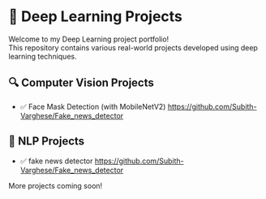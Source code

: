 
 # 🤖 Deep Learning Projects

Welcome to my Deep Learning project portfolio!  
This repository contains various real-world projects developed using deep learning techniques.

## 🔍 Computer Vision Projects
- ✅ Face Mask Detection (with MobileNetV2)  https://github.com/Subith-Varghese/Fake_news_detector


## 🧠 NLP Projects
- ✅ fake news detector https://github.com/Subith-Varghese/Fake_news_detector

More projects coming soon!
